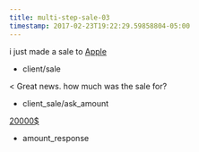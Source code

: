 ```yaml
---
title: multi-step-sale-03
timestamp: 2017-02-23T19:22:29.59858804-05:00
---
```


i just made a sale to [Apple](company_name)
* client/sale

< Great news. how much was the sale for?
* client_sale/ask_amount

[20000$](amount_of_money)
* amount_response
